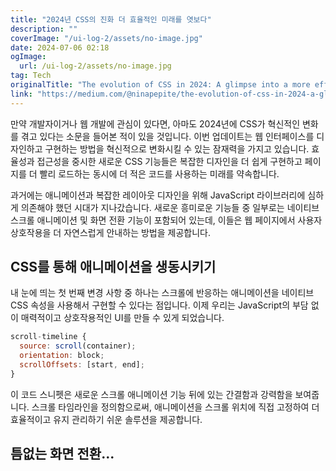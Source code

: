 ```yaml
---
title: "2024년 CSS의 진화 더 효율적인 미래를 엿보다"
description: ""
coverImage: "/ui-log-2/assets/no-image.jpg"
date: 2024-07-06 02:18
ogImage: 
  url: /ui-log-2/assets/no-image.jpg
tag: Tech
originalTitle: "The evolution of CSS in 2024: A glimpse into a more efficient future"
link: "https://medium.com/@ninapepite/the-evolution-of-css-in-2024-a-glimpse-into-a-more-efficient-future-2027fa453956"
---
```



만약 개발자이거나 웹 개발에 관심이 있다면, 아마도 2024년에 CSS가 혁신적인 변화를 겪고 있다는 소문을 들어본 적이 있을 것입니다. 이번 업데이트는 웹 인터페이스를 디자인하고 구현하는 방법을 혁신적으로 변화시킬 수 있는 잠재력을 가지고 있습니다. 효율성과 접근성을 중시한 새로운 CSS 기능들은 복잡한 디자인을 더 쉽게 구현하고 페이지를 더 빨리 로드하는 동시에 더 적은 코드를 사용하는 미래를 약속합니다.

과거에는 애니메이션과 복잡한 레이아웃 디자인을 위해 JavaScript 라이브러리에 심하게 의존해야 했던 시대가 지나갔습니다. 새로운 흥미로운 기능들 중 일부로는 네이티브 스크롤 애니메이션 및 화면 전환 기능이 포함되어 있는데, 이들은 웹 페이지에서 사용자 상호작용을 더 자연스럽게 안내하는 방법을 제공합니다.

## CSS를 통해 애니메이션을 생동시키기

내 눈에 띄는 첫 번째 변경 사항 중 하나는 스크롤에 반응하는 애니메이션을 네이티브 CSS 속성을 사용해서 구현할 수 있다는 점입니다. 이제 우리는 JavaScript의 부담 없이 매력적이고 상호작용적인 UI를 만들 수 있게 되었습니다.

<!-- ui-log 수평형 -->
<ins class="adsbygoogle"
  style="display:block"
  data-ad-client="ca-pub-4877378276818686"
  data-ad-slot="9743150776"
  data-ad-format="auto"
  data-full-width-responsive="true"></ins>
  <script>
  (adsbygoogle = window.adsbygoogle || []).push({});
  </script>

```js
scroll-timeline {
  source: scroll(container);
  orientation: block;
  scrollOffsets: [start, end];
}
```

이 코드 스니펫은 새로운 스크롤 애니메이션 기능 뒤에 있는 간결함과 강력함을 보여줍니다. 스크롤 타임라인을 정의함으로써, 애니메이션을 스크롤 위치에 직접 고정하여 더 효율적이고 유지 관리하기 쉬운 솔루션을 제공합니다.

## 틈없는 화면 전환...
